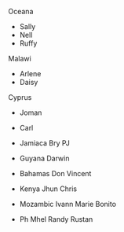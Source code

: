 
Oceana
 - Sally 
 - Nell
 - Ruffy

 Malawi
 - Arlene
 - Daisy


 Cyprus
 - Joman
 - Carl

 - Jamiaca
   Bry
   PJ

- Guyana
  Darwin

- Bahamas
  Don
  Vincent

- Kenya
  Jhun
  Chris 


- Mozambic 
  Ivann
  Marie
  Bonito

- Ph
  Mhel
  Randy
  Rustan

  
